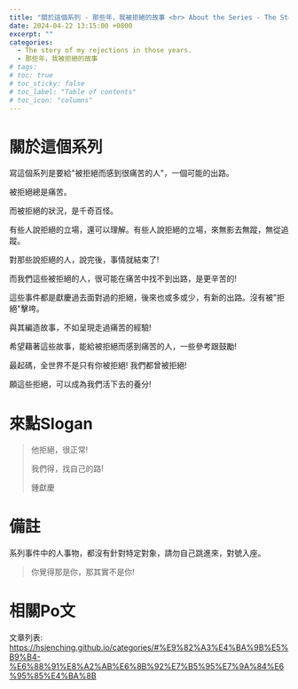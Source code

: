 ```yaml
---
title: "關於這個系列 - 那些年，我被拒絕的故事 <br> About the Series - The Story of My Rejections in Those Years."
date: 2024-04-22 13:15:00 +0800
excerpt: ""
categories: 
  - The story of my rejections in those years.
  - 那些年，我被拒絕的故事
# tags:
# toc: true
# toc_sticky: false
# toc_label: "Table of contents"
# toc_icon: "columns"
---
```


# 關於這個系列

寫這個系列是要給"被拒絕而感到很痛苦的人"，一個可能的出路。

被拒絕總是痛苦。

而被拒絕的狀況，是千奇百怪。

有些人說拒絕的立場，還可以理解。有些人說拒絕的立場，來無影去無蹤，無從追蹤。

對那些說拒絕的人，說完後，事情就結束了!

而我們這些被拒絕的人，很可能在痛苦中找不到出路，是更辛苦的!

這些事件都是獻慶過去面對過的拒絕，後來也或多或少，有新的出路。沒有被"拒絕"擊垮。

與其編造故事，不如呈現走過痛苦的經驗!

希望藉著這些故事，能給被拒絕而感到痛苦的人，一些參考跟鼓勵!

最起碼，全世界不是只有你被拒絕! 我們都曾被拒絕!

願這些拒絕，可以成為我們活下去的養分!

# 來點Slogan

> 他拒絕，很正常!
> 
> 我們得，找自己的路!
> 
> 鍾獻慶

# 備註

系列事件中的人事物，都沒有針對特定對象，請勿自己跳進來，對號入座。

> 你覺得那是你，那其實不是你!

# 相關Po文

文章列表:  
<https://hsienching.github.io/categories/#%E9%82%A3%E4%BA%9B%E5%B9%B4-%E6%88%91%E8%A2%AB%E6%8B%92%E7%B5%95%E7%9A%84%E6%95%85%E4%BA%8B>
